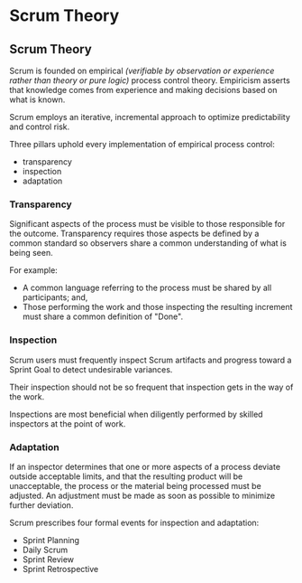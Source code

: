 # Scrum Theory

## Scrum Theory

Scrum is founded on empirical _\(verifiable by observation or experience rather than theory or pure logic\)_ process control theory. Empiricism asserts that knowledge comes from experience and making decisions based on what is known.

Scrum employs an iterative, incremental approach to optimize predictability and control risk.

Three pillars uphold every implementation of empirical process control:

* transparency
* inspection
* adaptation

### Transparency

Significant aspects of the process must be visible to those responsible for the outcome. Transparency requires those aspects be defined by a common standard so observers share a common understanding of what is being seen.

For example:

* A common language referring to the process must be shared by all participants; and,
* Those performing the work and those inspecting the resulting increment must share a common definition of "Done".

### Inspection

Scrum users must frequently inspect Scrum artifacts and progress toward a Sprint Goal to detect undesirable variances.

Their inspection should not be so frequent that inspection gets in the way of the work.

Inspections are most beneficial when diligently performed by skilled inspectors at the point of work.

### Adaptation

If an inspector determines that one or more aspects of a process deviate outside acceptable limits, and that the resulting product will be unacceptable, the process or the material being processed must be adjusted. An adjustment must be made as soon as possible to minimize further deviation.

Scrum prescribes four formal events for inspection and adaptation:

* Sprint Planning
* Daily Scrum
* Sprint Review
* Sprint Retrospective

